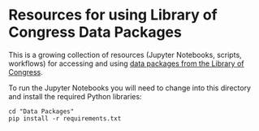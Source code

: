 # Resources for using Library of Congress Data Packages

This is a growing collection of resources (Jupyter Notebooks, scripts, workflows) for accessing and using [data packages from the Library of Congress](https://data.labs.loc.gov/).

To run the Jupyter Notebooks you will need to change into this directory and install the required Python libraries:

```
cd "Data Packages"
pip install -r requirements.txt
```